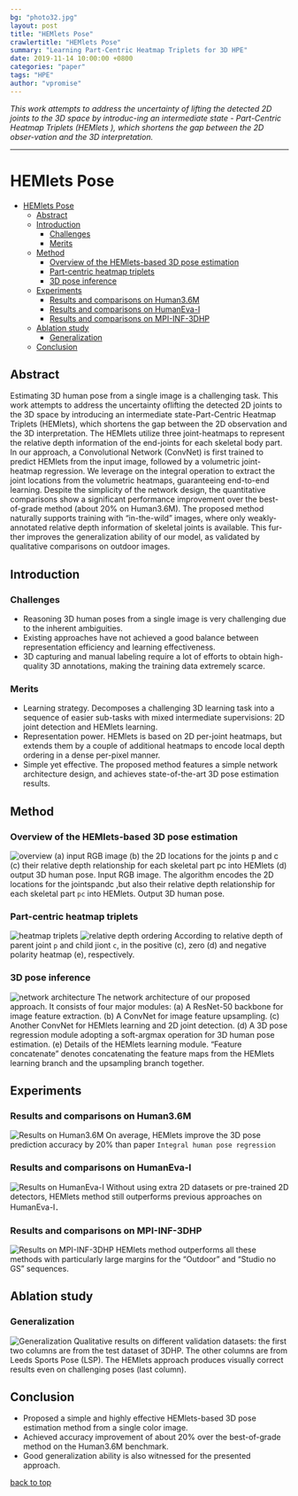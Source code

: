 ```yaml
---
bg: "photo32.jpg"
layout: post
title: "HEMlets Pose"
crawlertitle: "HEMlets Pose"
summary: "Learning Part-Centric Heatmap Triplets for 3D HPE"
date: 2019-11-14 10:00:00 +0800
categories: "paper"
tags: "HPE"
author: "vpromise"
---
```


*This work attempts to address the uncertainty of lifting the detected 2D joints to the 3D space by introduc-ing an intermediate state - Part-Centric Heatmap Triplets (HEMlets ), which shortens the gap between the 2D obser-vation and the 3D interpretation.*

---

# HEMlets Pose

- [HEMlets Pose](#hemlets-pose)
  - [Abstract](#abstract)
  - [Introduction](#introduction)
    - [Challenges](#challenges)
    - [Merits](#merits)
  - [Method](#method)
    - [Overview of the HEMlets-based 3D pose estimation](#overview-of-the-hemlets-based-3d-pose-estimation)
    - [Part-centric heatmap triplets](#part-centric-heatmap-triplets)
    - [3D pose inference](#3d-pose-inference)
  - [Experiments](#experiments)
    - [Results and comparisons on Human3.6M](#results-and-comparisons-on-human36m)
    - [Results and comparisons on HumanEva-I](#results-and-comparisons-on-humaneva-i)
    - [Results and comparisons on MPI-INF-3DHP](#results-and-comparisons-on-mpi-inf-3dhp)
  - [Ablation study](#ablation-study)
    - [Generalization](#generalization)
  - [Conclusion](#conclusion)

## Abstract
Estimating 3D human pose from a single image is a challenging task. This work attempts to address the uncertainty oflifting the detected 2D joints to the 3D space by introducing an intermediate state-Part-Centric Heatmap Triplets (HEMlets), which shortens the gap between the 2D observation and the 3D interpretation. The HEMlets utilize three joint-heatmaps to represent the relative depth information of the end-joints for each skeletal body part. In our approach, a Convolutional Network (ConvNet) is first trained to predict HEMlets from the input image, followed by a volumetric joint-heatmap regression. We leverage on the integral operation to extract the joint locations from the volumetric heatmaps, guaranteeing end-to-end learning. Despite the simplicity of the network design, the quantitative comparisons show a significant performance improvement over the best-of-grade method (about 20% on Human3.6M). The proposed method naturally supports training with “in-the-wild” images, where only weakly-annotated relative depth information of skeletal joints is available. This fur- ther improves the generalization ability of our model, as validated by qualitative comparisons on outdoor images.


## Introduction

### Challenges
- Reasoning 3D human poses from a single image is very challenging due to the inherent ambiguities.
- Existing approaches have not achieved a good balance between representation efficiency and learning effectiveness.
- 3D capturing and manual labeling require a lot of efforts to obtain high-quality 3D annotations, making the training data extremely scarce.

### Merits
- Learning strategy. Decomposes a challenging 3D learning task into a sequence of easier sub-tasks with mixed intermediate supervisions: 2D joint detection and HEMlets learning.
- Representation power. HEMlets is based on 2D per-joint heatmaps, but extends them by a couple of additional heatmaps to encode local depth ordering in a dense per-pixel manner. 
- Simple yet effective. The proposed method features a simple network architecture design, and achieves state-of-the-art 3D pose estimation results.

## Method

### Overview of the HEMlets-based 3D pose estimation
![overview](https://i.loli.net/2019/11/14/ydDFsUpMuixVX1W.png)
(a) input RGB image 
(b) the 2D locations for the joints p and c 
(c) their relative depth relationship for each skeletal part pc into HEMlets
(d) output 3D human pose.
Input RGB image. The algorithm encodes the 2D locations for the jointspandc ,but also their relative depth relationship for each skeletal part `pc` into HEMlets. Output 3D human pose.

### Part-centric heatmap triplets
![heatmap triplets](https://i.loli.net/2019/11/14/biRa4HPngEVSJC1.png)
![relative depth ordering](https://i.loli.net/2019/11/14/TSiMmK6AHJansWy.png)
According to relative depth of parent joint `p` and child jiont `c`, in the positive (c), zero (d) and negative polarity heatmap (e), respectively.

### 3D pose inference
![network architecture](https://i.loli.net/2019/11/14/8IKosF4WZPOTBdC.png)
The network architecture of our proposed approach. It consists of four major modules: (a) A ResNet-50 backbone for image feature extraction. (b) A ConvNet for image feature upsampling. (c) Another ConvNet for HEMlets learning and 2D joint detection. (d) A 3D pose regression module adopting a soft-argmax operation for 3D human pose estimation. (e) Details of the HEMlets learning module. “Feature concatenate” denotes concatenating the feature maps from the HEMlets learning branch and the upsampling branch together.

## Experiments

### Results and comparisons on Human3.6M
![Results on Human3.6M](https://i.loli.net/2019/11/14/eqPFZwnkIb1jmGH.png)
On average, HEMlets improve the 3D pose prediction accuracy by 20% than paper `Integral human pose regression`

### Results and comparisons on HumanEva-I
![Results on HumanEva-I](https://i.loli.net/2019/11/14/F9ywWL1Zj4NG2Hg.png)
Without using extra 2D datasets or pre-trained 2D detectors, HEMlets method still outperforms previous approaches on HumanEva-I．

### Results and comparisons on MPI-INF-3DHP
![Results on MPI-INF-3DHP](https://i.loli.net/2019/11/14/Ty4zdXAOgH3S6Bx.png)
HEMlets method outperforms all these methods with particularly large margins for the “Outdoor” and “Studio no GS” sequences.

## Ablation study

### Generalization
![Generalization](https://i.loli.net/2019/11/14/uftHinIzyPoM2Zs.png)
Qualitative results on different validation datasets: the first two columns are from the test dataset of 3DHP. The other columns are from Leeds Sports Pose (LSP). The HEMlets approach produces visually correct results even on challenging poses (last column).

## Conclusion
- Proposed a simple and highly effective HEMlets-based 3D pose estimation method from a single color image.
- Achieved accuracy improvement of about 20% over the best-of-grade method on the Human3.6M benchmark.
- Good generalization ability is also witnessed for the presented approach.


[back to top](#hemlets-pose)